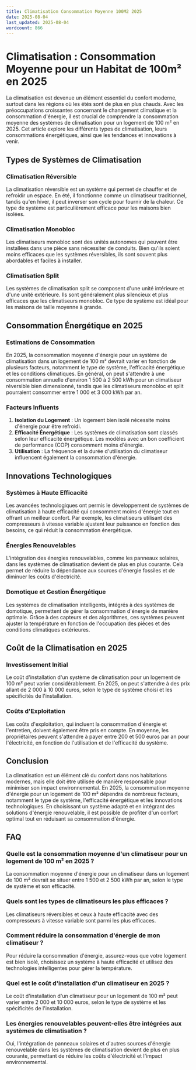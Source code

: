 ```yaml
---
title: Climatisation Consommation Moyenne 100M2 2025
date: 2025-08-04
last_updated: 2025-08-04
wordcount: 866
---
```


# Climatisation : Consommation Moyenne pour un Habitat de 100m² en 2025

La climatisation est devenue un élément essentiel du confort moderne, surtout dans les régions où les étés sont de plus en plus chauds. Avec les préoccupations croissantes concernant le changement climatique et la consommation d'énergie, il est crucial de comprendre la consommation moyenne des systèmes de climatisation pour un logement de 100 m² en 2025. Cet article explore les différents types de climatisation, leurs consommations énergétiques, ainsi que les tendances et innovations à venir.

## Types de Systèmes de Climatisation

### Climatisation Réversible

La climatisation réversible est un système qui permet de chauffer et de refroidir un espace. En été, il fonctionne comme un climatiseur traditionnel, tandis qu'en hiver, il peut inverser son cycle pour fournir de la chaleur. Ce type de système est particulièrement efficace pour les maisons bien isolées.

### Climatisation Monobloc

Les climatiseurs monobloc sont des unités autonomes qui peuvent être installées dans une pièce sans nécessiter de conduits. Bien qu'ils soient moins efficaces que les systèmes réversibles, ils sont souvent plus abordables et faciles à installer.

### Climatisation Split

Les systèmes de climatisation split se composent d'une unité intérieure et d'une unité extérieure. Ils sont généralement plus silencieux et plus efficaces que les climatiseurs monobloc. Ce type de système est idéal pour les maisons de taille moyenne à grande.

## Consommation Énergétique en 2025

### Estimations de Consommation

En 2025, la consommation moyenne d'énergie pour un système de climatisation dans un logement de 100 m² devrait varier en fonction de plusieurs facteurs, notamment le type de système, l'efficacité énergétique et les conditions climatiques. En général, on peut s'attendre à une consommation annuelle d'environ 1 500 à 2 500 kWh pour un climatiseur réversible bien dimensionné, tandis que les climatiseurs monobloc et split pourraient consommer entre 1 000 et 3 000 kWh par an.

### Facteurs Influents

1. **Isolation du Logement** : Un logement bien isolé nécessite moins d'énergie pour être refroidi.
2. **Efficacité Énergétique** : Les systèmes de climatisation sont classés selon leur efficacité énergétique. Les modèles avec un bon coefficient de performance (COP) consomment moins d'énergie.
3. **Utilisation** : La fréquence et la durée d'utilisation du climatiseur influencent également la consommation d'énergie.

## Innovations Technologiques

### Systèmes à Haute Efficacité

Les avancées technologiques ont permis le développement de systèmes de climatisation à haute efficacité qui consomment moins d'énergie tout en offrant un meilleur confort. Par exemple, les climatiseurs utilisant des compresseurs à vitesse variable ajustent leur puissance en fonction des besoins, ce qui réduit la consommation énergétique.

### Énergies Renouvelables

L'intégration des énergies renouvelables, comme les panneaux solaires, dans les systèmes de climatisation devient de plus en plus courante. Cela permet de réduire la dépendance aux sources d'énergie fossiles et de diminuer les coûts d'électricité.

### Domotique et Gestion Énergétique

Les systèmes de climatisation intelligents, intégrés à des systèmes de domotique, permettent de gérer la consommation d'énergie de manière optimale. Grâce à des capteurs et des algorithmes, ces systèmes peuvent ajuster la température en fonction de l'occupation des pièces et des conditions climatiques extérieures.

## Coût de la Climatisation en 2025

### Investissement Initial

Le coût d'installation d'un système de climatisation pour un logement de 100 m² peut varier considérablement. En 2025, on peut s'attendre à des prix allant de 2 000 à 10 000 euros, selon le type de système choisi et les spécificités de l'installation.

### Coûts d'Exploitation

Les coûts d'exploitation, qui incluent la consommation d'énergie et l'entretien, doivent également être pris en compte. En moyenne, les propriétaires peuvent s'attendre à payer entre 200 et 500 euros par an pour l'électricité, en fonction de l'utilisation et de l'efficacité du système.

## Conclusion

La climatisation est un élément clé du confort dans nos habitations modernes, mais elle doit être utilisée de manière responsable pour minimiser son impact environnemental. En 2025, la consommation moyenne d'énergie pour un logement de 100 m² dépendra de nombreux facteurs, notamment le type de système, l'efficacité énergétique et les innovations technologiques. En choisissant un système adapté et en intégrant des solutions d'énergie renouvelable, il est possible de profiter d'un confort optimal tout en réduisant sa consommation d'énergie.

## FAQ

### Quelle est la consommation moyenne d'un climatiseur pour un logement de 100 m² en 2025 ?

La consommation moyenne d'énergie pour un climatiseur dans un logement de 100 m² devrait se situer entre 1 500 et 2 500 kWh par an, selon le type de système et son efficacité.

### Quels sont les types de climatiseurs les plus efficaces ?

Les climatiseurs réversibles et ceux à haute efficacité avec des compresseurs à vitesse variable sont parmi les plus efficaces.

### Comment réduire la consommation d'énergie de mon climatiseur ?

Pour réduire la consommation d'énergie, assurez-vous que votre logement est bien isolé, choisissez un système à haute efficacité et utilisez des technologies intelligentes pour gérer la température.

### Quel est le coût d'installation d'un climatiseur en 2025 ?

Le coût d'installation d'un climatiseur pour un logement de 100 m² peut varier entre 2 000 et 10 000 euros, selon le type de système et les spécificités de l'installation.

### Les énergies renouvelables peuvent-elles être intégrées aux systèmes de climatisation ?

Oui, l'intégration de panneaux solaires et d'autres sources d'énergie renouvelable dans les systèmes de climatisation devient de plus en plus courante, permettant de réduire les coûts d'électricité et l'impact environnemental.